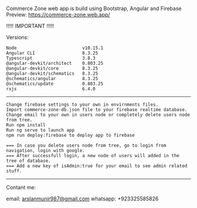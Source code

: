 Commerce Zone web app is build using Bootstrap, Angular and Firebase
Preview: https://commerce-zone.web.app/

!!!!! IMPORTANT !!!!!

Versions:

	Node 						 v10.15.1
	Angular CLI 				 8.3.25
	Typescript					 3.8.3
	@angular-devkit/architect    0.803.25
	@angular-devkit/core         8.3.25
	@angular-devkit/schematics   8.3.25
	@schematics/angular          8.3.25
	@schematics/update           0.803.25
	rxjs                         6.4.0

-----------------------------------------------------------------------------------------------------------------------------------------------------------

	Change firebase settings to your own in envirnments files.
	Import commerce-zone-db.json file to your firebase realtime database. Change email to your own in users node or completely delete users node from tree.
	Run npm install
	Run ng serve to launch app
	npm run deploy:firebase to deploy app to firebase
	
	=== In case you delete users node from tree, go to login from navigation, login with google. 
	=== After successfull login, a new node of users will added in the tree of database.
	=== Add a new key of isAdmin:true for your email to see admin related stuff.

-----------------------------------------------------------------------------------------------------------------------------------------------------------
Contant me:

email: arslanmunir987@gmail.com
whatsapp: +923325585826
